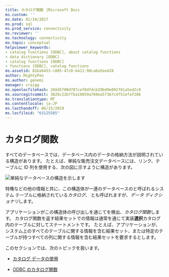 ```yaml
---
title: カタログ関数 |Microsoft Docs
ms.custom: ''
ms.date: 01/19/2017
ms.prod: sql
ms.prod_service: connectivity
ms.reviewer: ''
ms.technology: connectivity
ms.topic: conceptual
helpviewer_keywords:
- catalog functions [ODBC], about catalog functions
- data dictionary [ODBC]
- catalog functions [ODBC]
- functions [ODBC], catalog functions
ms.assetid: 81ba9453-c085-47c0-b411-90ca6a5ee428
author: MightyPen
ms.author: genemi
manager: craigg
ms.openlocfilehash: 268d5f00d787cef8dfdcb29bd9e091f81a5ed2c9
ms.sourcegitcommit: 3026c22b7fba19059a769ea5f367c4f51efaf286
ms.translationtype: MT
ms.contentlocale: ja-JP
ms.lasthandoff: 06/15/2019
ms.locfileid: "63125585"
---
```

# <a name="catalog-functions"></a>カタログ関数
すべてのデータベースでは、データベース内のデータの格納方法が説明されている構造があります。 たとえば、単純な販売注文データベースには、リンク、テーブルに ID 列を使用する、次の図に示すように構造があります。  
  
 ![単純なデータベースの構造を示します](../../../odbc/reference/develop-app/media/pr19.gif "pr19")  
  
 特権などの他の情報と共に、この構造体が一連のデータベースのと呼ばれるシステム テーブルに格納されている*カタログ、* とも呼ばれますが、*データ ディクショナリ*します。  
  
 アプリケーションがこの構造体の呼び出しを通じてを検出、*カタログ関数*します。 カタログ関数を返す結果セットでの情報は通常を通じて実装**選択**カタログ内のテーブルに対してステートメントです。 たとえば、アプリケーションが、システム上のすべてのテーブルに関する情報を含む結果セット、または特定のテーブルが持つすべての列に関する情報を含む結果セットを要求するとします。  
  
 このセクションでは、次のトピックを扱います。  
  
-   [カタログ データの使用](../../../odbc/reference/develop-app/uses-of-catalog-data.md)  
  
-   [ODBC のカタログ関数](../../../odbc/reference/develop-app/catalog-functions-in-odbc.md)
